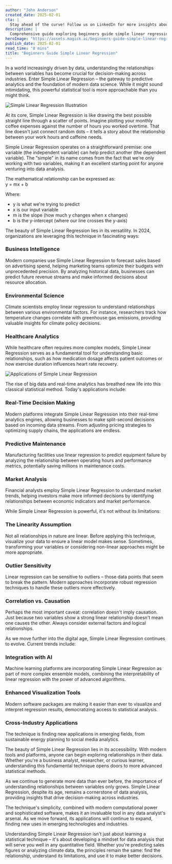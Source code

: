 ```yaml
---
author: "John Anderson"
created_date: 2025-02-01
cta: |
  Stay ahead of the curve! Follow us on LinkedIn for more insights about beginners guide simple linear regression and other cutting-edge developments in AI and technology.
description: |
  Comprehensive guide exploring beginners guide simple linear regression and its impact on modern technology.
heroImage: "https://assets.magick.ai/beginners-guide-simple-linear-regression.png"
publish_date: 2025-02-01
read_time: "8 mins"
title: "Beginners Guide Simple Linear Regression"
---
```


In a world increasingly driven by data, understanding the relationships between variables has become crucial for decision-making across industries. Enter Simple Linear Regression – the gateway to predictive analytics and the foundation of modern data science. While it might sound intimidating, this powerful statistical tool is more approachable than you might think.

![Simple Linear Regression Illustration](https://i.magick.ai/PIXE/1738419670797_magick_img.webp)

At its core, Simple Linear Regression is like drawing the best possible straight line through a scatter of points. Imagine plotting your monthly coffee expenses against the number of hours you worked overtime. That line doesn't just connect random dots – it tells a story about the relationship between your work hours and caffeine needs.

Simple Linear Regression operates on a straightforward premise: one variable (the independent variable) can help predict another (the dependent variable). The "simple" in its name comes from the fact that we're only working with two variables, making it an excellent starting point for anyone venturing into data analysis.

The mathematical relationship can be expressed as:  
y = mx + b

Where:
- y is what we're trying to predict
- x is our input variable
- m is the slope (how much y changes when x changes)
- b is the y-intercept (where our line crosses the y-axis)

The beauty of Simple Linear Regression lies in its versatility. In 2024, organizations are leveraging this technique in fascinating ways:

### Business Intelligence
Modern companies use Simple Linear Regression to forecast sales based on advertising spend, helping marketing teams optimize their budgets with unprecedented precision. By analyzing historical data, businesses can predict future revenue streams and make informed decisions about resource allocation.

### Environmental Science
Climate scientists employ linear regression to understand relationships between various environmental factors. For instance, researchers track how temperature changes correlate with greenhouse gas emissions, providing valuable insights for climate policy decisions.

### Healthcare Analytics
While healthcare often requires more complex models, Simple Linear Regression serves as a fundamental tool for understanding basic relationships, such as how medication dosage affects patient outcomes or how exercise duration influences heart rate recovery.

![Applications of Simple Linear Regression](https://i.magick.ai/PIXE/1738419670801_magick_img.webp)

The rise of big data and real-time analytics has breathed new life into this classical statistical method. Today's applications include:

### Real-Time Decision Making
Modern platforms integrate Simple Linear Regression into their real-time analytics engines, allowing businesses to make split-second decisions based on incoming data streams. From adjusting pricing strategies to optimizing supply chains, the applications are endless.

### Predictive Maintenance
Manufacturing facilities use linear regression to predict equipment failure by analyzing the relationship between operating hours and performance metrics, potentially saving millions in maintenance costs.

### Market Analysis
Financial analysts employ Simple Linear Regression to understand market trends, helping investors make more informed decisions by identifying relationships between economic indicators and market performance.

While Simple Linear Regression is powerful, it's not without its limitations:

### The Linearity Assumption
Not all relationships in nature are linear. Before applying this technique, visualize your data to ensure a linear model makes sense. Sometimes, transforming your variables or considering non-linear approaches might be more appropriate.

### Outlier Sensitivity
Linear regression can be sensitive to outliers – those data points that seem to break the pattern. Modern approaches incorporate robust regression techniques to handle these outliers more effectively.

### Correlation vs. Causation
Perhaps the most important caveat: correlation doesn't imply causation. Just because two variables show a strong linear relationship doesn't mean one causes the other. Always consider external factors and logical relationships.

As we move further into the digital age, Simple Linear Regression continues to evolve. Current trends include:

### Integration with AI
Machine learning platforms are incorporating Simple Linear Regression as part of more complex ensemble models, combining the interpretability of linear regression with the power of advanced algorithms.

### Enhanced Visualization Tools
Modern software packages are making it easier than ever to visualize and interpret regression results, democratizing access to statistical analysis.

### Cross-Industry Applications
The technique is finding new applications in emerging fields, from sustainable energy planning to social media analytics.

The beauty of Simple Linear Regression lies in its accessibility. With modern tools and platforms, anyone can begin exploring relationships in their data. Whether you're a business analyst, researcher, or curious learner, understanding this fundamental technique opens doors to more advanced statistical methods.

As we continue to generate more data than ever before, the importance of understanding relationships between variables only grows. Simple Linear Regression, despite its age, remains a cornerstone of data analysis, providing insights that drive decision-making across industries.

The technique's simplicity, combined with modern computational power and sophisticated software, makes it an invaluable tool in any data analyst's arsenal. As we move forward, its applications will continue to expand, finding new uses in emerging technologies and industries.

Understanding Simple Linear Regression isn't just about learning a statistical technique – it's about developing a mindset for data analysis that will serve you well in any quantitative field. Whether you're predicting sales figures or analyzing climate data, the principles remain the same: find the relationship, understand its limitations, and use it to make better decisions.